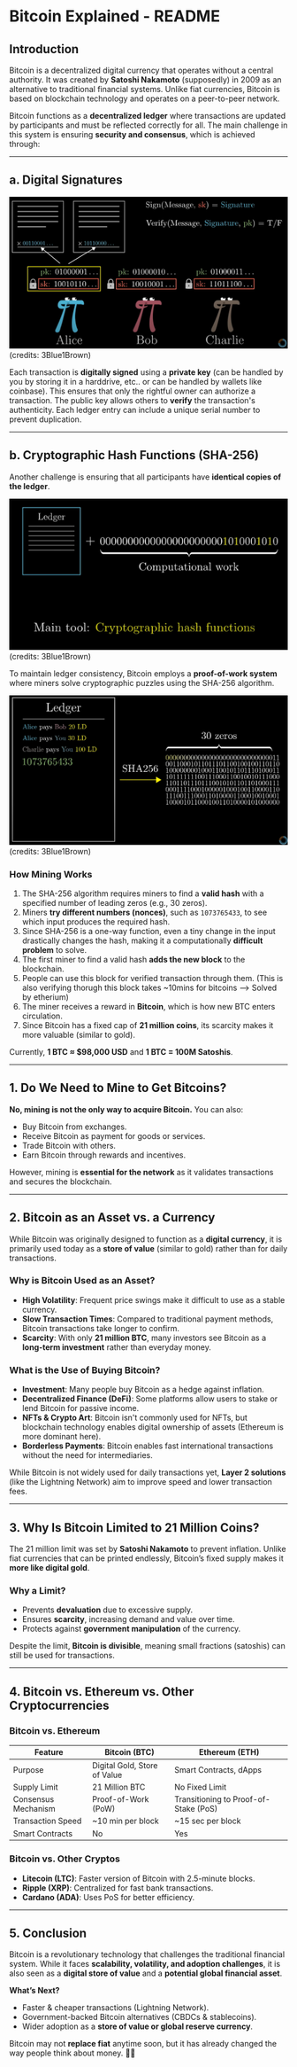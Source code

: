 # Bitcoin Explained - README

## Introduction
Bitcoin is a decentralized digital currency that operates without a central authority. It was created by **Satoshi Nakamoto** (supposedly) in 2009 as an alternative to traditional financial systems. Unlike fiat currencies, Bitcoin is based on blockchain technology and operates on a peer-to-peer network.

Bitcoin functions as a **decentralized ledger** where transactions are updated by participants and must be reflected correctly for all. The main challenge in this system is ensuring **security and consensus**, which is achieved through:

---

## a. Digital Signatures

![credit: 3Blue1Brown](image.png)  
(credits: 3Blue1Brown)

Each transaction is **digitally signed** using a **private key** (can be handled by you by storing it in a harddrive, etc.. or can be handled by wallets like coinbase). This ensures that only the rightful owner can authorize a transaction. The public key allows others to **verify** the transaction's authenticity. Each ledger entry can include a unique serial number to prevent duplication.

---

## b. Cryptographic Hash Functions (SHA-256)

Another challenge is ensuring that all participants have **identical copies of the ledger**. 

![alt text](image-1.png)  
(credits: 3Blue1Brown)

To maintain ledger consistency, Bitcoin employs a **proof-of-work system** where miners solve cryptographic puzzles using the SHA-256 algorithm. 

![alt text](image-2.png)  
(credits: 3Blue1Brown)

### How Mining Works
1. The SHA-256 algorithm requires miners to find a **valid hash** with a specified number of leading zeros (e.g., 30 zeros).
2. Miners **try different numbers (nonces)**, such as `1073765433`, to see which input produces the required hash.
3. Since SHA-256 is a one-way function, even a tiny change in the input drastically changes the hash, making it a computationally **difficult problem** to solve.
4. The first miner to find a valid hash **adds the new block** to the blockchain.
5. People can use this block for verified transaction through them. (This is also verifying thorugh this block takes ~10mins for bitcoins --> Solved by etherium)
6. The miner receives a reward in **Bitcoin**, which is how new BTC enters circulation.
7. Since Bitcoin has a fixed cap of **21 million coins**, its scarcity makes it more valuable (similar to gold). 

Currently, **1 BTC ≈ $98,000 USD** and **1 BTC = 100M Satoshis**.

---

## 1. Do We Need to Mine to Get Bitcoins?
**No, mining is not the only way to acquire Bitcoin.** You can also:
- Buy Bitcoin from exchanges.
- Receive Bitcoin as payment for goods or services.
- Trade Bitcoin with others.
- Earn Bitcoin through rewards and incentives.

However, mining is **essential for the network** as it validates transactions and secures the blockchain.

---

## 2. Bitcoin as an Asset vs. a Currency
While Bitcoin was originally designed to function as a **digital currency**, it is primarily used today as a **store of value** (similar to gold) rather than for daily transactions.

### **Why is Bitcoin Used as an Asset?**
- **High Volatility**: Frequent price swings make it difficult to use as a stable currency.
- **Slow Transaction Times**: Compared to traditional payment methods, Bitcoin transactions take longer to confirm.
- **Scarcity**: With only **21 million BTC**, many investors see Bitcoin as a **long-term investment** rather than everyday money.

### **What is the Use of Buying Bitcoin?**
- **Investment**: Many people buy Bitcoin as a hedge against inflation.
- **Decentralized Finance (DeFi)**: Some platforms allow users to stake or lend Bitcoin for passive income.
- **NFTs & Crypto Art**: Bitcoin isn't commonly used for NFTs, but blockchain technology enables digital ownership of assets (Ethereum is more dominant here).
- **Borderless Payments**: Bitcoin enables fast international transactions without the need for intermediaries.

While Bitcoin is not widely used for daily transactions yet, **Layer 2 solutions** (like the Lightning Network) aim to improve speed and lower transaction fees.

---

## 3. Why Is Bitcoin Limited to 21 Million Coins?
The 21 million limit was set by **Satoshi Nakamoto** to prevent inflation. Unlike fiat currencies that can be printed endlessly, Bitcoin’s fixed supply makes it **more like digital gold**.

### Why a Limit?
- Prevents **devaluation** due to excessive supply.
- Ensures **scarcity**, increasing demand and value over time.
- Protects against **government manipulation** of the currency.

Despite the limit, **Bitcoin is divisible**, meaning small fractions (satoshis) can still be used for transactions.

---

## 4. Bitcoin vs. Ethereum vs. Other Cryptocurrencies

### **Bitcoin vs. Ethereum**
| Feature           | Bitcoin (BTC)  | Ethereum (ETH)  |
|------------------|---------------|----------------|
| Purpose         | Digital Gold, Store of Value | Smart Contracts, dApps |
| Supply Limit    | 21 Million BTC | No Fixed Limit |
| Consensus Mechanism | Proof-of-Work (PoW) | Transitioning to Proof-of-Stake (PoS) |
| Transaction Speed | ~10 min per block | ~15 sec per block |
| Smart Contracts | No | Yes |

### **Bitcoin vs. Other Cryptos**
- **Litecoin (LTC)**: Faster version of Bitcoin with 2.5-minute blocks.
- **Ripple (XRP)**: Centralized for fast bank transactions.
- **Cardano (ADA)**: Uses PoS for better efficiency.

---

## 5. Conclusion
Bitcoin is a revolutionary technology that challenges the traditional financial system. While it faces **scalability, volatility, and adoption challenges**, it is also seen as a **digital store of value** and a **potential global financial asset**.

**What’s Next?**
- Faster & cheaper transactions (Lightning Network).
- Government-backed Bitcoin alternatives (CBDCs & stablecoins).
- Wider adoption as a **store of value or global reserve currency**.

Bitcoin may not **replace fiat** anytime soon, but it has already changed the way people think about money. 🚀🔗
